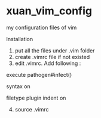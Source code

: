 xuan_vim_config
===============

my configuration files of vim 

Installation

1. put all the files under .vim folder
2. create .vimrc file if not existed
3. edit .vimrc. Add following :

execute pathogen#infect()

syntax on

filetype plugin indent on

4. source .vimrc


